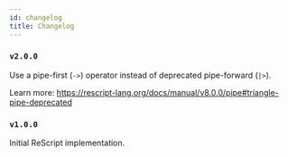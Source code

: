 ```yaml
---
id: changelog
title: Changelog
---
```


### `v2.0.0`

Use a pipe-first (`->`) operator instead of deprecated pipe-forward (`|>`).

Learn more: https://rescript-lang.org/docs/manual/v8.0.0/pipe#triangle-pipe-deprecated

### `v1.0.0`

Initial ReScript implementation.
